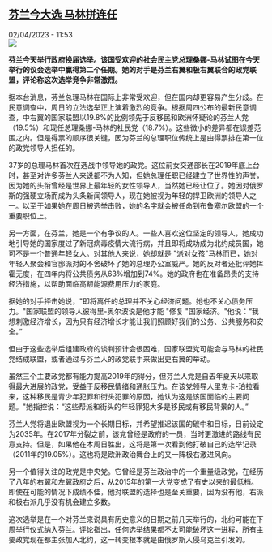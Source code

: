 <!--1680430503000-->
[芬兰今大选 马林拼连任](https://www.rfi.fr/cn/%E6%AC%A7%E6%B4%B2/20230402-%E8%8A%AC%E5%85%B0%E4%BB%8A%E5%A4%A7%E9%80%89-%E9%A9%AC%E6%9E%97%E6%8B%BC%E8%BF%9E%E4%BB%BB)
------

<div>02/04/2023 - 11:53</div><img src="https://s.rfi.fr/media/display/30cb7c62-cfca-11ed-a78f-005056a90321/w:1280/p:16x9/AP23090455415791.jpg"><p><strong>芬兰今天举行政府换届选举。该国受欢迎的社会民主党总理桑娜-马林试图在今天举行的议会选举中赢得第二个任期。她的对手是芬兰右翼和极右翼联合的政党联盟，评论称这次选举竞争非常激烈。                    </strong></p><div><p>据本台消息，芬兰总理马林在国际上非常受欢迎，但在国内却更容易产生分歧。在民意调查中，周日的立法选举正上演着激烈的竞争。根据周四公布的最新民意调查，中右翼的国家联盟以19.8%的比例领先于反移民和欧洲怀疑论的芬兰人党（19.5%）和现任总理桑娜-马林的社民党（18.7%）。这些微小的差异都在误差范围之内。但是得票的顺序很关键，因为芬兰的总理职位传统上是由得票排在第一位的政党领导人担任的。</p><p>37岁的总理马林首次在选战中领导她的政党。这位前女交通部长在2019年底上台时，甚至对许多芬兰人来说都不为人知，但她总理任职已经建立了世界性的声誉，因为她的头衔曾经是世界上最年轻的女性领导人，当然她已经让位了。她因对俄罗斯的强硬立场而成为头条新闻领导人，现在她被视为年轻的捍卫欧洲的领导人之一。以至于如果她在周日被选举击败，她的名字就会被任命到布鲁塞尔欧盟的一个重要职位上。</p><p>另一方面，在芬兰，她是一个有争议的人。一些人喜欢这位坚定的领导人，她成功地引导她的国家度过了新冠病毒疫情大流行病，并且即将成功成为北约成员国，她可不是一个普通年轻女人。对其他人来说，她却就是 "派对女孩"马林而已，她对年轻人聚会和官邸派对的不舍破坏了她的总理办公室威严。她的反对者还批评她挥霍无度，在四年内将公共债务从63%增加到74%。她的政府也在准备昂贵的支持经济措施，以帮助面临高额能源费用压力的家庭。</p><p>据她的对手抨击她说，"即将离任的总理并不关心经济问题。她也不关心债务压力。"国家联盟的领导人彼得里-奥尔波说是他才能 "修复 "国家经济。"他说：“我想刺激经济增长，因为只有经济增长才能让我们照顾好我们的公务、公共服务和安全。”</p><p>但由于这些选举后组建政府的谈判预计会很困难，国家联盟党可能会与马林的社民党结成联盟，或者通过与芬兰人的政党联手来做出更右翼的举动。</p><p>虽然三个主要政党都有能力提高2019年的得分，但芬兰人党是自去年夏天以来取得最大进展的政党，受益于反移民情绪和通胀压力。在该党领导人里克卡-珀拉看来，这种移民是青少年犯罪和街头犯罪的原因，她认为这是该国面临的主要问题。"她指控说：“这些帮派和街头的年轻罪犯大多是移民或有移民背景的人。”</p><p>芬兰人党将退出欧盟视为一个长期目标，并希望推迟该国的碳中和目标，目前设定为2035年。在2017年分裂之前，该党曾经是政府的一员，当时更激进的路线有民意支持。但是，如果他在本周日胜出，这将是第一次看到他打破自己的选举记录（2011年的19.05%）。这也将是欧洲政治舞台上的又一阵极右激进风向。</p><p>另一个值得关注的政党是中央党。它曾经是芬兰政治中的一个重量级政党，在经历了八年的右翼和左翼政府之后，从2015年的第一大党变成了有史以来的最低档。即使在可能的情况下成绩不佳，他对联盟的选择也是至关重要，因为没有他，右派和极右派几乎没有机会建立多数。</p><p>这次选举是在一个对芬兰来说具有历史意义的日期之前几天举行的，北约可能在下周举行仪式纳入芬兰。评论指出，任何选举结果都不太可能破坏这一进程，所有主要政党现在都主张加入北约，这一转变根本就是由俄罗斯入侵乌克兰引发的。</p><div data-selfpromo-newsletter></div><div data-selfpromo-app></div></div>
